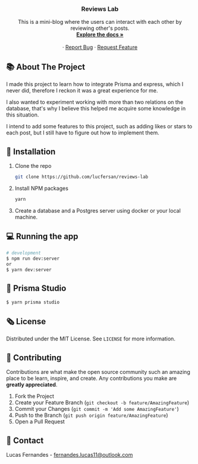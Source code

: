 <p align="center">
  <h3 align="center">Reviews Lab</h3>

  <p align="center">
    This is a mini-blog where the users can interact with each other by reviewing other's posts.
    <br />
    <a href="https://github.com/lucfersan/reviews-lab"><strong>Explore the docs »</strong></a>
    <br />
    <br />
    ·
    <a href="https://github.com/lucfersan/reviews-lab/issues">Report Bug</a>
    ·
    <a href="https://github.com/lucfersan/reviews-lab/issues">Request Feature</a>
  </p>
</p>

## 📚 About The Project

I made this project to learn how to integrate Prisma and express, which I never did, therefore I reckon it was a great experience for me.

I also wanted to experiment working with more than two relations on the database, that's why I believe this helped me acquire some knowledge in this situation.

I intend to add some features to this project, such as adding likes or stars to each post, but I still have to figure out how to implement them.

## 🚀 Installation

1. Clone the repo
   ```sh
   git clone https://github.com/lucfersan/reviews-lab
   ```
2. Install NPM packages
   ```sh
   yarn
   ```
3. Create a database and a Postgres server using docker or your local machine.

## 💻 Running the app

```bash
# development
$ npm run dev:server
or
$ yarn dev:server
```

## 🔺 Prisma Studio

```bash
$ yarn prisma studio
```

## 🗞️ License

Distributed under the MIT License. See `LICENSE` for more information.

## 🤝 Contributing

Contributions are what make the open source community such an amazing place to be learn, inspire, and create. Any contributions you make are **greatly appreciated**.

1. Fork the Project
2. Create your Feature Branch (`git checkout -b feature/AmazingFeature`)
3. Commit your Changes (`git commit -m 'Add some AmazingFeature'`)
4. Push to the Branch (`git push origin feature/AmazingFeature`)
5. Open a Pull Request

## 📧 Contact

Lucas Fernandes - fernandes.lucas11@outlook.com
